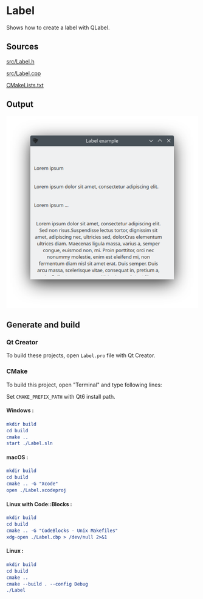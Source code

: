 # Label

Shows how to create a label with QLabel.

## Sources

[src/Label.h](src/Label.h)

[src/Label.cpp](src/Label.cpp)

[CMakeLists.txt](CMakeLists.txt)

## Output

![Screenshot](../../../docs/Pictures/Label.png)

## Generate and build

### Qt Creator

To build these projects, open `Label.pro` file with Qt Creator.

### CMake

To build this project, open "Terminal" and type following lines:

Set `CMAKE_PREFIX_PATH` with Qt6 install path.

#### Windows :

``` cmake
mkdir build
cd build
cmake ..
start ./Label.sln
```

#### macOS :

``` cmake
mkdir build
cd build
cmake .. -G "Xcode"
open ./Label.xcodeproj
```

#### Linux with Code::Blocks :

``` cmake
mkdir build
cd build
cmake .. -G "CodeBlocks - Unix Makefiles"
xdg-open ./Label.cbp > /dev/null 2>&1
```

#### Linux :

``` cmake
mkdir build
cd build
cmake .. 
cmake --build . --config Debug
./Label
```
